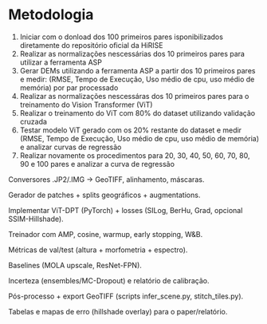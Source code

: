 # Metodologia

1. Iniciar com o donload dos 100 primeiros pares isponibilizados diretamente do repositório oficial da HiRISE
2. Realizar as normalizações nescessárias dos 10 primeiros pares para utilizar a ferramenta ASP
3. Gerar DEMs utilizando a ferramenta ASP a partir dos 10 primeiros pares e medir: (RMSE, Tempo de Execução, Uso médio de cpu, uso médio de memória) por par processado
4. Realizar as normalizações nescessáras dos 10 primeiros pares para o treinamento do Vision Transformer (ViT)
5. Realizar o treinamento do ViT com 80% do dataset utilizando validação cruzada
6. Testar modelo ViT gerado com os 20% restante do dataset e medir (RMSE, Tempo de Execução, Uso médio de cpu, uso médio de memória) e analizar curvas de regressão
7. Realizar novamente os procedimentos para 20, 30, 40, 50, 60, 70, 80, 90 e 100 pares e analizar a curva de regressão


Conversores .JP2/.IMG → GeoTIFF, alinhamento, máscaras.

 Gerador de patches + splits geográficos + augmentations.

 Implementar ViT-DPT (PyTorch) + losses (SILog, BerHu, Grad, opcional SSIM-Hillshade).

 Treinador com AMP, cosine, warmup, early stopping, W&B.

 Métricas de val/test (altura + morfometria + espectro).

 Baselines (MOLA upscale, ResNet-FPN).

 Incerteza (ensembles/MC-Dropout) e relatório de calibração.

 Pós-processo + export GeoTIFF (scripts infer_scene.py, stitch_tiles.py).

 Tabelas e mapas de erro (hillshade overlay) para o paper/relatório.